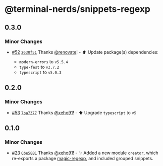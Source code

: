 # @terminal-nerds/snippets-regexp<!-- markdownlint-disable line-length list-marker-space no-duplicate-header ul-style ul-indent no-bare-urls -->

## 0.3.0

### Minor Changes

-   [#52](https://github.com/terminal-nerds/snippets/pull/52) [`2630f51`](https://github.com/terminal-nerds/snippets/commit/2630f5138db3f2f1bc0b766cd94c1c415bba2656) Thanks [@renovate](https://github.com/apps/renovate)! - ⬆️ Update package(s) dependencies:

    -   `modern-errors` to `v5.5.4`
    -   `type-fest` to `v3.7.2`
    -   `typescript` to `v5.0.3`

## 0.2.0

### Minor Changes

-   [#53](https://github.com/terminal-nerds/snippets/pull/53) [`7ba7377`](https://github.com/terminal-nerds/snippets/commit/7ba73779bb732b0f1bfe7a9d1c702514fb99a193) Thanks [@xeho91](https://github.com/xeho91)! - ⬆️ Upgrade `typescript` to `v5`

## 0.1.0

### Minor Changes

-   [#23](https://github.com/terminal-nerds/snippets/pull/23) [`0be5881`](https://github.com/terminal-nerds/snippets/commit/0be5881bb24cc8d6656a35804a4779c0fb8ec130) Thanks [@xeho91](https://github.com/xeho91)! - ✨ Added a new module `creator`, which re-exports a package [magic-regexp](https://github.com/danielroe/magic-regexp),
    and included grouped snippets.
